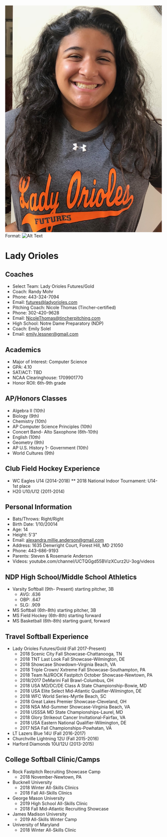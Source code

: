 ![GitHub Logo](/images/alex-andersonladyos.jpg)
Format: ![Alt Text](url)
# Lady Orioles

## Coaches
* Select Team: Lady Orioles Futures/Gold
* Coach: Randy Mohr
* Phone: 443-324-7094
* Email: futures@ladyorioles.com
* Pitching Coach: Nicole Thomas (Tincher-certified)
* Phone: 302-420-9628
* Email: NicoleThomas@tincherpitching.com
* High School: Notre Dame Preparatory (NDP)
* Coach: Emily Solel
* Email: emily.lessner@gmail.com

## Academics
* Major of Interest: Computer Science
* GPA: 4.10
* SAT/ACT: TBD
* NCAA Clearinghouse: 1709901770 
* Honor ROll: 6th-9th grade

## AP/Honors Classes
* Algebra II (10th)
* Biology (9th)
* Chemistry (10th)
* AP Computer Science Principles (10th)
* Concert Band- Alto Saxophone (6th-10th)
* English (10th)
* Geometry (9th)
* AP U.S. History 1- Government (10th)
* World Cultures (9th)

## Club Field Hockey Experience
* WC Eagles U14 (2014-2018)
** 2018 National Indoor Tournament: U14- 1st place
* H20 U10/U12 (2011-2014)

## Personal Information
* Bats/Throws: Right/Right
* Birth Date: 1/10/20014
* Age: 14
* Height: 5'3"
* Email: alexandra.millie.anderson@gmail.com
* Address: 1635 Denwright Court, Forest Hill, MD 21050
* Phone: 443-686-9193
* Parents: Steven & Rosemarie Anderson
* Videos: youtube.com/channel/UCTQGgd55BVizXCurz2U-3og/videos    

## NDP High School/Middle School Athletics
* Varsity Softball (9th- Present) starting pitcher, 3B
  * AVG: .636
  * OBP: .647
  * SLG: .909
* MS Softball (6th-8th) starting pitcher, 3B
* MS Field Hockey (6th-8th) starting forward
* MS Basketball (6th-8th) starting guard, forward

## Travel Softball Experience
* Lady Orioles Futures/Gold (Fall 2017-Present)
  * 2018 Scenic City Fall Showcase-Chattanooga, TN
  * 2018 TNT Last Look Fall Showcase-Wilmington, DE
  * 2018 Showcase Showdown-Virginia Beach, VA
  * 2018 Triple Crown/ Xxtreme Fall Showcase-Southampton, PA
  * 2018 Team NJ/ROCK Fastpitch October Showcase-Newtown, PA
  * 2018/2017 DeMarini Fall Brawl-Columbus, OH
  * 2018 USA MD/DC/DE Class A State Championship-Bowie, MD
  * 2018 USA Elite Select Mid-Atlantic Qualifier-Wilmington, DE
  * 2018 WFC World Series-Myrtle Beach, SC
  * 2018 Great Lakes Premier Showcase-Cleveland, OH
  * 2018 NSA Mid-Summer Showcase-Virginia Beach, VA
  * 2018 USSSA MD State Championships-Laurel, MD
  * 2018 Glory Strikeout Cancer Invitational-Fairfax, VA
  * 2018 USA Eastern National Qualifier-Wilmington, DE
  * 2017 NSA Fall Championships-Powhatan, VA
* LT Lazers Blue 14U (Fall 2016-2017)
* Churchville Lightning 12U (Fall 2015-2016)
* Harford Diamonds 10U/12U (2013-2015)

## College Softball Clinic/Camps
* Rock Fastpitch Recruiting Showcase Camp
  * 2018 November-Newtown, PA
* Bucknell University
  * 2018 Winter All-Skills Clinics
  * 2018 Fall All-Skills Clinics
* George Mason University
  * 2019 High School All-Skills Clinic
  * 2018 Fall Mid-Atlantic Recruiting Showcase
* James Madison University
  * 2019 All-Skills Winter Camp
* University of Maryland
  * 2018 Winter All-Skills Clinic

